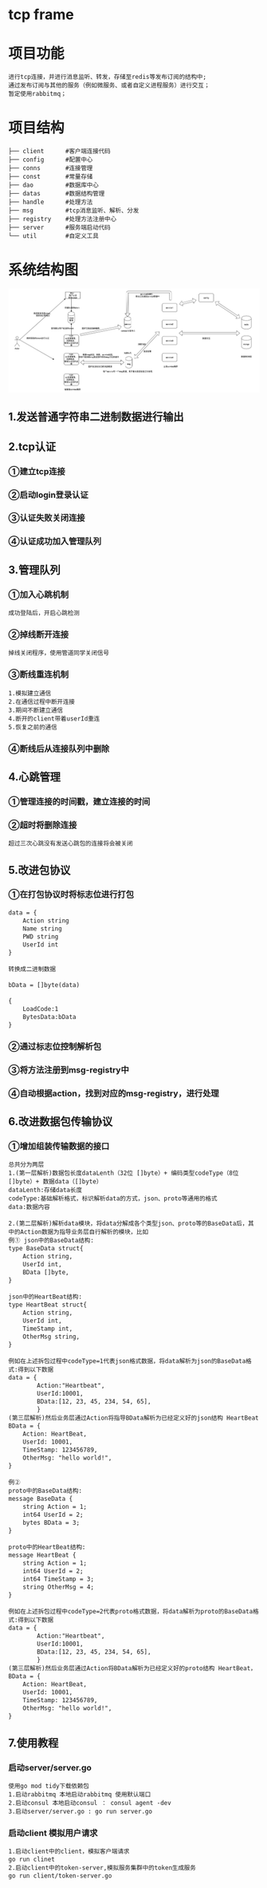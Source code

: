 # tcp frame
# 项目功能
```
进行tcp连接，并进行消息监听、转发，存储至redis等发布订阅的结构中;
通过发布订阅与其他的服务（例如微服务、或者自定义进程服务）进行交互；
暂定使用rabbitmq；

```

# 项目结构
```
├── client      #客户端连接代码
├── config      #配置中心
├── conns       #连接管理
├── const       #常量存储
├── dao         #数据库中心
├── datas       #数据结构管理
├── handle      #处理方法
├── msg         #tcp消息监听、解析、分发
├── registry    #处理方法注册中心
├── server      #服务端启动代码
└── util        #自定义工具
```

# 系统结构图
![avatar](https://github.com/LiuBaiSMD/tcpFrame/blob/master/doc/TcpFrame.jpg?raw=true)

## 1.发送普通字符串二进制数据进行输出

## 2.tcp认证
### ①建立tcp连接
### ②启动login登录认证
### ③认证失败关闭连接
### ④认证成功加入管理队列

## 3.管理队列
### ①加入心跳机制
```
成功登陆后，开启心跳检测
```
### ②掉线断开连接
```
掉线关闭程序，使用管道同学关闭信号
```
### ③断线重连机制
```
1.模拟建立通信
2.在通信过程中断开连接
3.期间不断建立通信
4.断开的client带着userId重连
5.恢复之前的通信
```
### ④断线后从连接队列中删除

## 4.心跳管理 
### ①管理连接的时间戳，建立连接的时间
### ②超时将删除连接
```
超过三次心跳没有发送心跳包的连接将会被关闭
```

## 5.改进包协议
### ①在打包协议时将标志位进行打包
```
data = {
	Action string
	Name string
	PWD string
	UserId int
}

转换成二进制数据

bData = []byte(data)

{
    LoadCode:1
    BytesData:bData
}
```
### ②通过标志位控制解析包

### ③将方法注册到msg-registry中

### ④自动根据action，找到对应的msg-registry，进行处理

## 6.改进数据包传输协议
### ①增加组装传输数据的接口
```
总共分为两层
1.(第一层解析)数据包长度dataLenth（32位 []byte）+ 编码类型codeType（8位 []byte）+ 数据data（[]byte）
dataLenth:存储data长度
codeType:基础解析格式，标识解析data的方式，json、proto等通用的格式
data:数据内容

2.(第二层解析)解析data模块，将data分解成各个类型json、proto等的BaseData后，其中的Action数据为指导业务层自行解析的模块，比如
例① json中的BaseData结构:
type BaseData struct{
    Action string,
    UserId int,
    BData []byte,
}

json中的HeartBeat结构:
type HeartBeat struct{
    Action string,
    UserId int,
    TimeStamp int,
    OtherMsg string,
}

例如在上述拆包过程中codeType=1代表json格式数据，将data解析为json的BaseData格式:得到以下数据
data = {
        Action:"Heartbeat",
        UserId:10001,
        BData:[12, 23, 45, 234, 54, 65],
        }
(第三层解析)然后业务层通过Action将指导BData解析为已经定义好的json结构 HeartBeat
BData = {
    Action: HeartBeat,
    UserId: 10001,
    TimeStamp: 123456789,
    OtherMsg: "hello world!",
}

例②
proto中的BaseData结构:
message BaseData {
    string Action = 1;
    int64 UserId = 2;
    bytes BData = 3;
}

proto中的HeartBeat结构:
message HeartBeat {
    string Action = 1;
    int64 UserId = 2;
    int64 TimeStamp = 3;
    string OtherMsg = 4;
}

例如在上述拆包过程中codeType=2代表proto格式数据，将data解析为proto的BaseData格式:得到以下数据
data = {
        Action:"Heartbeat",
        UserId:10001,
        BData:[12, 23, 45, 234, 54, 65],
        }
(第三层解析)然后业务层通过Action将BData解析为已经定义好的proto结构 HeartBeat，
BData = {
    Action: HeartBeat,
    UserId: 10001,
    TimeStamp: 123456789,
    OtherMsg: "hello world!",
}

```

## 7.使用教程
### 启动server/server.go
```
使用go mod tidy下载依赖包
1.启动rabbitmq 本地启动rabbitmq 使用默认端口
2.启动consul 本地启动consul ： consul agent -dev
3.启动server/server.go : go run server.go
```

### 启动client 模拟用户请求
```
1.启动client中的client，模拟客户端请求
go run clinet
2.启动client中的token-server,模拟服务集群中的token生成服务
go run client/token-server.go
```